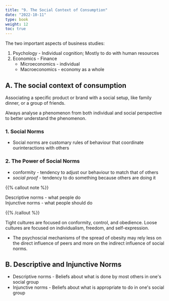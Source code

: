 ```yaml
---
title: "9. The Social Context of Consumption"
date: "2022-10-11"
type: book
weight: 12
toc: true
---
```


The two important aspects of business studies:

1. Psychology - Individual cognition; Mostly to do with human resources
2. Economics - Finance
   - Microeconomics - individual
   - Macroeconomics - economy as a whole

## A. The social context of consumption

Associating a specific product or brand with a social setup, like family dinner, or a group of friends.

Always analyse a phenomenon from both individual and social perspective to better understand the phenomenon.

### 1. Social Norms

- Social norms are customary rules of behaviour that coordinate ourinteractions with others

### 2. The Power of Social Norms

- conformity - tendency to adjust our behaviour to match that of others
- _social proof_ - tendency to do something because others are doing it

{{% callout note %}}

Descriptive norms - what people do \
Injunctive norms - what people should do

{{% /callout %}}

Tight cultures are focused on conformity, control, and obedience. Loose cultures are focused on individualism, freedom, and self-expression.

- The psychoscial mechanisms of the spread of obesity may rely less on the direct influence of peers and more on the indirect influence of social norms.

## B. Descriptive and Injunctive Norms

- Descriptive norms - Beliefs about what is done by most others in one's social group
- Injunctive norms - Beliefs about what is appropriate to do in one's social group
